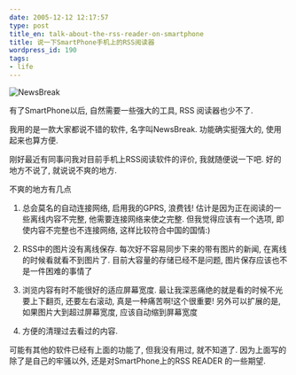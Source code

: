 ```yaml
---
date: 2005-12-12 12:17:57
type: post
title_en: talk-about-the-rss-reader-on-smartphone
title: 说一下SmartPhone手机上的RSS阅读器
wordpress_id: 190
tags:
- life
---
```


![NewsBreak](http://www.handango.com/include/pictures/30604/newsbreak.gif)
  

有了SmartPhone以后, 自然需要一些强大的工具, RSS 阅读器也少不了.

我用的是一款大家都说不错的软件, 名字叫NewsBreak. 功能确实挺强大的, 使用起来也算方便. 

刚好最近有同事问我对目前手机上RSS阅读软件的评价, 我就随便说一下吧. 好的地方不说了, 就说说不爽的地方.

不爽的地方有几点

1. 总会莫名的自动连接网络, 启用我的GPRS, 浪费钱! 估计是因为正在阅读的一些离线内容不完整, 他需要连接网络来使之完整. 但我觉得应该有一个选项, 即使内容不完整也不连接网络, 这样比较符合中国的国情:)

2. RSS中的图片没有离线保存. 每次好不容易同步下来的带有图片的新闻, 在离线的时候看就看不到图片了. 目前大容量的存储已经不是问题, 图片保存应该也不是一件困难的事情了

3. 浏览内容有时不能很好的适应屏幕宽度. 最让我深恶痛绝的就是看的时候不光要上下翻页, 还要左右滚动, 真是一种痛苦啊!这个很重要! 另外可以扩展的是, 如果图片大到超过屏幕宽度, 应该自动缩到屏幕宽度

4. 方便的清理过去看过的内容.

可能有其他的软件已经有上面的功能了, 但我没有用过, 就不知道了. 因为上面写的除了是自己的牢骚以外, 还是对SmartPhone上的RSS READER 的一些期望. 
